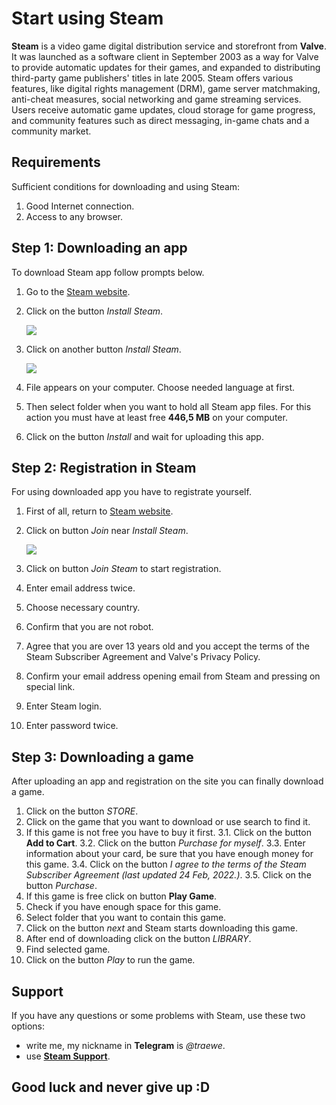 # Start using **Steam**

**Steam** is a video game digital distribution service and storefront from **Valve**. It was launched as a software client in September 2003 as a way for Valve to provide automatic updates for their games, and expanded to distributing third-party game publishers' titles in late 2005. Steam offers various features, like digital rights management (DRM), game server matchmaking, anti-cheat measures, social networking and game streaming services. Users receive automatic game updates, cloud storage for game progress, and community features such as direct messaging, in-game chats and a community market.

## Requirements

Sufficient conditions for downloading and using Steam:
1. Good Internet connection.
2. Access to any browser.

## Step 1: Downloading an app
To download Steam app follow prompts below.
1. Go to the [Steam website](https://store.steampowered.com/).

2. Click on the button *Install Steam*.

   ![ ](https://i.ibb.co/0Fv3ksk/install-steam.png)

3. Click on another button *Install Steam*.

    ![ ](https://i.ibb.co/MkMd4mJ/steam2.png)
 
4. File appears on your computer. Choose needed language at first.

5. Then select folder when you want to hold all Steam app files. For this action you must have at least free **446,5 MB** on your computer.

6. Click on the button *Install* and wait for uploading this app.

## Step 2: Registration in Steam

For using downloaded app you have to registrate yourself.

1. First of all, return to [Steam website](https://store.steampowered.com/).
2. Click on button *Join* near *Install Steam*.

   ![ ](https://i.ibb.co/0Fv3ksk/install-steam.png)

3. Click on button *Join Steam* to start registration.
4. Enter email address twice.
5. Choose necessary country.
6. Confirm that you are not robot.
7. Agree that you are over 13 years old and you accept the terms of the Steam Subscriber Agreement and Valve's Privacy Policy.
8. Confirm your email address opening email from Steam and pressing on special link.
9. Enter Steam login.
10. Enter password twice.

## Step 3: Downloading a game

After uploading an app and registration on the site you can finally download a game.

1. Click on the button *STORE*.
2. Click on the game that you want to download or use search to find it.
3. If this game is not free you have to buy it first.
    3.1. Click on the button **Add to Cart**.
    3.2. Click on the button *Purchase for myself*.
    3.3. Enter information about your card, be sure that you have enough money for this game.
    3.4. Click on the button *I agree to the terms of the Steam Subscriber Agreement (last updated 24 Feb, 2022.)*.
    3.5. Click on the button *Purchase*.
4. If this game is free click on button **Play Game**.
5. Check if you have enough space for this game.
6. Select folder that you want to contain this game.
7. Click on the button *next* and Steam starts downloading this game.
8. After end of downloading click on the button *LIBRARY*.
9. Find selected game.
10. Click on the button *Play* to run the game.

## Support

If you have any questions or some problems with Steam, use these two options:
 - write me, my nickname in **Telegram** is *@traewe*.
 - use [**Steam Support**](https://help.steampowered.com/).

## Good luck and never give up :D